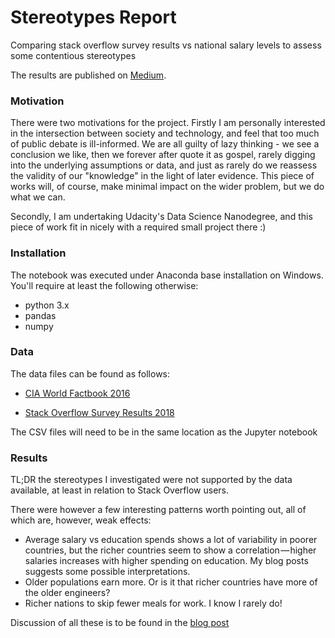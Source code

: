 # Stereotypes Report
Comparing stack overflow survey results vs national salary levels to assess some contentious stereotypes

The results are published on [Medium](https://medium.com/@wgilpin/stereotypes-meet-data-933ff18ed30).

### Motivation

There were two motivations for the project. Firstly I am personally interested in the intersection between society and technology, and feel that too much of public debate is ill-informed. We are all guilty of lazy thinking - we see a conclusion we like, then we forever after quote it as gospel, rarely digging into the underlying assumptions or data, and just as rarely do we reassess the validity of our "knowledge" in the light of later evidence. This piece of works will, of course, make minimal impact on the wider problem, but we do what we can.

Secondly, I am undertaking Udacity's Data Science Nanodegree, and this piece of work fit in nicely with a required small project there :)

### Installation

The notebook was executed under Anaconda base installation on Windows. You'll require at least the following otherwise:

- python 3.x
- pandas
- numpy

### Data

The data files can be found as follows:

- [CIA World Factbook 2016]( https://www.cia.gov/library/publications/the-world-factbook/)

- [Stack Overflow Survey Results 2018](https://insights.stackoverflow.com/survey)

The CSV files will need to be in the same location as the Jupyter notebook

### Results

TL;DR the stereotypes I investigated were not supported by the data available, at least in relation to Stack Overflow users.

There were however a few interesting patterns worth pointing out, all of which are, however, weak effects:

- Average salary vs education spends shows a lot of variability in poorer countries, but the richer countries seem to show a correlation — higher salaries increases with higher spending on education. My blog posts suggests some possible interpretations.
- Older populations earn more. Or is it that richer countries have more of the older engineers?
- Richer nations to skip fewer meals for work. I know I rarely do! 

Discussion of all these is to be found in the [blog post](https://medium.com/@wgilpin/stereotypes-meet-data-933ff18ed30)
